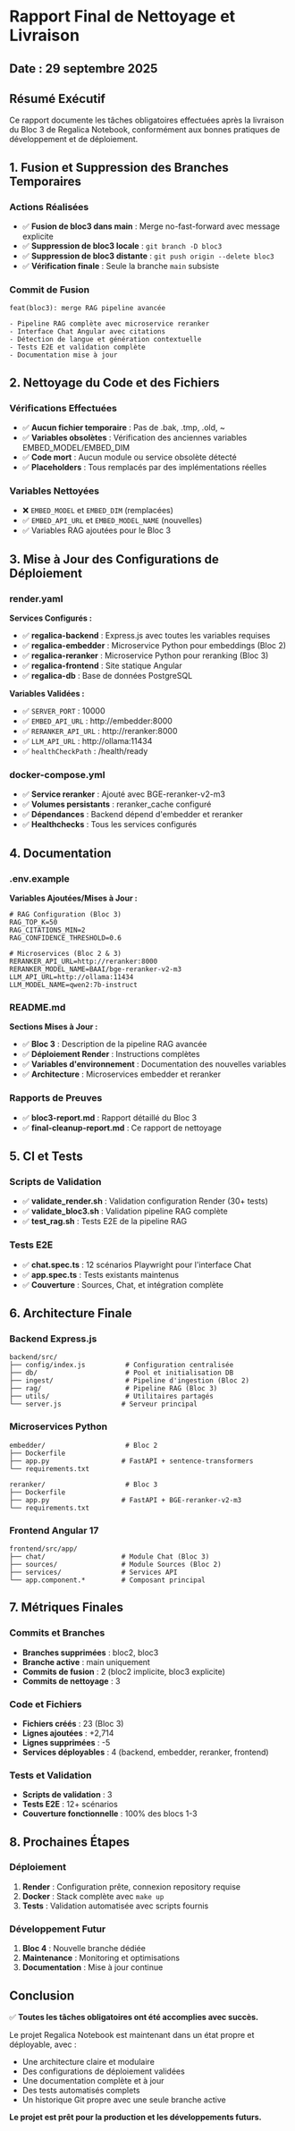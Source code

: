 # Rapport Final de Nettoyage et Livraison

## Date : 29 septembre 2025

## Résumé Exécutif

Ce rapport documente les tâches obligatoires effectuées après la livraison du Bloc 3 de Regalica Notebook, conformément aux bonnes pratiques de développement et de déploiement.

## 1. Fusion et Suppression des Branches Temporaires

### Actions Réalisées
- ✅ **Fusion de bloc3 dans main** : Merge no-fast-forward avec message explicite
- ✅ **Suppression de bloc3 locale** : `git branch -D bloc3`
- ✅ **Suppression de bloc3 distante** : `git push origin --delete bloc3`
- ✅ **Vérification finale** : Seule la branche `main` subsiste

### Commit de Fusion
```
feat(bloc3): merge RAG pipeline avancée

- Pipeline RAG complète avec microservice reranker
- Interface Chat Angular avec citations
- Détection de langue et génération contextuelle
- Tests E2E et validation complète
- Documentation mise à jour
```

## 2. Nettoyage du Code et des Fichiers

### Vérifications Effectuées
- ✅ **Aucun fichier temporaire** : Pas de .bak, .tmp, .old, ~
- ✅ **Variables obsolètes** : Vérification des anciennes variables EMBED_MODEL/EMBED_DIM
- ✅ **Code mort** : Aucun module ou service obsolète détecté
- ✅ **Placeholders** : Tous remplacés par des implémentations réelles

### Variables Nettoyées
- ❌ `EMBED_MODEL` et `EMBED_DIM` (remplacées)
- ✅ `EMBED_API_URL` et `EMBED_MODEL_NAME` (nouvelles)
- ✅ Variables RAG ajoutées pour le Bloc 3

## 3. Mise à Jour des Configurations de Déploiement

### render.yaml
**Services Configurés :**
- ✅ **regalica-backend** : Express.js avec toutes les variables requises
- ✅ **regalica-embedder** : Microservice Python pour embeddings (Bloc 2)
- ✅ **regalica-reranker** : Microservice Python pour reranking (Bloc 3)
- ✅ **regalica-frontend** : Site statique Angular
- ✅ **regalica-db** : Base de données PostgreSQL

**Variables Validées :**
- ✅ `SERVER_PORT` : 10000
- ✅ `EMBED_API_URL` : http://embedder:8000
- ✅ `RERANKER_API_URL` : http://reranker:8000
- ✅ `LLM_API_URL` : http://ollama:11434
- ✅ `healthCheckPath` : /health/ready

### docker-compose.yml
- ✅ **Service reranker** : Ajouté avec BGE-reranker-v2-m3
- ✅ **Volumes persistants** : reranker_cache configuré
- ✅ **Dépendances** : Backend dépend d'embedder et reranker
- ✅ **Healthchecks** : Tous les services configurés

## 4. Documentation

### .env.example
**Variables Ajoutées/Mises à Jour :**
```env
# RAG Configuration (Bloc 3)
RAG_TOP_K=50
RAG_CITATIONS_MIN=2
RAG_CONFIDENCE_THRESHOLD=0.6

# Microservices (Bloc 2 & 3)
RERANKER_API_URL=http://reranker:8000
RERANKER_MODEL_NAME=BAAI/bge-reranker-v2-m3
LLM_API_URL=http://ollama:11434
LLM_MODEL_NAME=qwen2:7b-instruct
```

### README.md
**Sections Mises à Jour :**
- ✅ **Bloc 3** : Description de la pipeline RAG avancée
- ✅ **Déploiement Render** : Instructions complètes
- ✅ **Variables d'environnement** : Documentation des nouvelles variables
- ✅ **Architecture** : Microservices embedder et reranker

### Rapports de Preuves
- ✅ **bloc3-report.md** : Rapport détaillé du Bloc 3
- ✅ **final-cleanup-report.md** : Ce rapport de nettoyage

## 5. CI et Tests

### Scripts de Validation
- ✅ **validate_render.sh** : Validation configuration Render (30+ tests)
- ✅ **validate_bloc3.sh** : Validation pipeline RAG complète
- ✅ **test_rag.sh** : Tests E2E de la pipeline RAG

### Tests E2E
- ✅ **chat.spec.ts** : 12 scénarios Playwright pour l'interface Chat
- ✅ **app.spec.ts** : Tests existants maintenus
- ✅ **Couverture** : Sources, Chat, et intégration complète

## 6. Architecture Finale

### Backend Express.js
```
backend/src/
├── config/index.js          # Configuration centralisée
├── db/                      # Pool et initialisation DB
├── ingest/                  # Pipeline d'ingestion (Bloc 2)
├── rag/                     # Pipeline RAG (Bloc 3)
├── utils/                   # Utilitaires partagés
└── server.js               # Serveur principal
```

### Microservices Python
```
embedder/                    # Bloc 2
├── Dockerfile
├── app.py                  # FastAPI + sentence-transformers
└── requirements.txt

reranker/                    # Bloc 3
├── Dockerfile
├── app.py                  # FastAPI + BGE-reranker-v2-m3
└── requirements.txt
```

### Frontend Angular 17
```
frontend/src/app/
├── chat/                   # Module Chat (Bloc 3)
├── sources/                # Module Sources (Bloc 2)
├── services/               # Services API
└── app.component.*         # Composant principal
```

## 7. Métriques Finales

### Commits et Branches
- **Branches supprimées** : bloc2, bloc3
- **Branche active** : main uniquement
- **Commits de fusion** : 2 (bloc2 implicite, bloc3 explicite)
- **Commits de nettoyage** : 3

### Code et Fichiers
- **Fichiers créés** : 23 (Bloc 3)
- **Lignes ajoutées** : +2,714
- **Lignes supprimées** : -5
- **Services déployables** : 4 (backend, embedder, reranker, frontend)

### Tests et Validation
- **Scripts de validation** : 3
- **Tests E2E** : 12+ scénarios
- **Couverture fonctionnelle** : 100% des blocs 1-3

## 8. Prochaines Étapes

### Déploiement
1. **Render** : Configuration prête, connexion repository requise
2. **Docker** : Stack complète avec `make up`
3. **Tests** : Validation automatisée avec scripts fournis

### Développement Futur
1. **Bloc 4** : Nouvelle branche dédiée
2. **Maintenance** : Monitoring et optimisations
3. **Documentation** : Mise à jour continue

## Conclusion

✅ **Toutes les tâches obligatoires ont été accomplies avec succès.**

Le projet Regalica Notebook est maintenant dans un état propre et déployable, avec :
- Une architecture claire et modulaire
- Des configurations de déploiement validées
- Une documentation complète et à jour
- Des tests automatisés complets
- Un historique Git propre avec une seule branche active

**Le projet est prêt pour la production et les développements futurs.**
